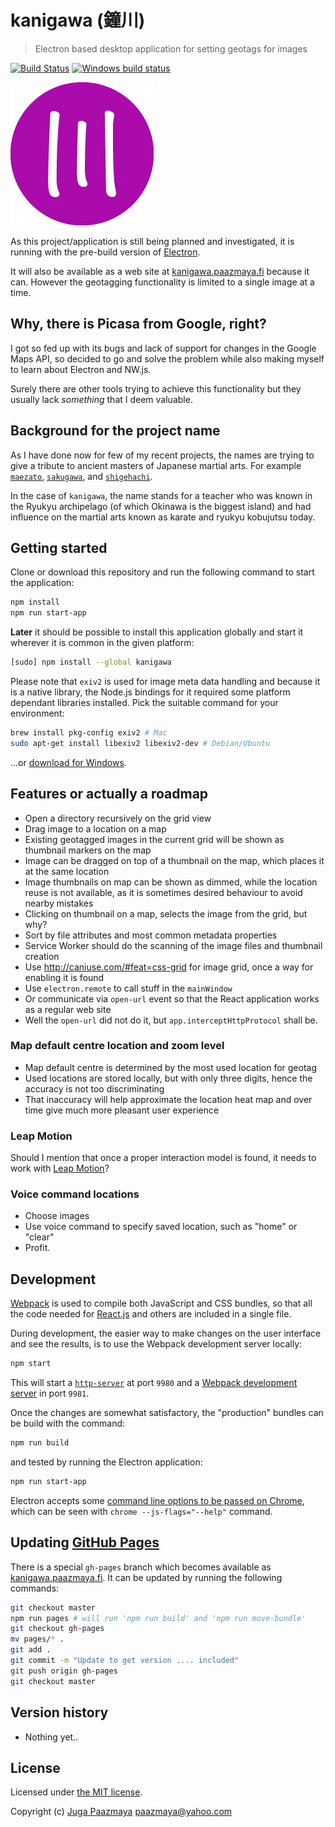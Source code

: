 # kanigawa (鐘川)

> Electron based desktop application for setting geotags for images

[![Build Status](https://travis-ci.org/paazmaya/kanigawa.svg)](https://travis-ci.org/paazmaya/kanigawa)
[![Windows build status](https://ci.appveyor.com/api/projects/status/github/paazmaya/kanigawa?branch=master&svg=true)](http://www.appveyor.com/)

![kanigawa project logo](./icon.png)

As this project/application is still being planned and investigated, it is running
with the pre-build version of [Electron](http://electron.atom.io/).

It will also be available as a web site at [kanigawa.paazmaya.fi](http://kanigawa.paazmaya.fi)
because it can. However the geotagging functionality is limited to a single image at a time.

## Why, there is Picasa from Google, right?

I got so fed up with its bugs and lack of support for changes in the Google Maps API, so
decided to go and solve the problem while also making myself to learn about Electron and NW.js.

Surely there are other tools trying to achieve this functionality but they usually lack
_something_ that I deem valuable.

## Background for the project name

As I have done now for few of my recent projects, the names are trying to give a tribute to
ancient masters of Japanese martial arts. For example
[`maezato`](https://github.com/paazmaya/maezato),
[`sakugawa`](https://github.com/paazmaya/sakugawa), and
[`shigehachi`](https://github.com/paazmaya/shigehachi).

In the case of `kanigawa`, the name stands for a teacher who was known in the Ryukyu archipelago
(of which Okinawa is the biggest island) and had influence on the martial arts known as
karate and ryukyu kobujutsu today.

## Getting started

Clone or download this repository and run the following command to start the application:

```sh
npm install
npm run start-app
```

**Later** it should be possible to install this application globally and start it wherever
it is common in the given platform:

```sh
[sudo] npm install --global kanigawa
```

Please note that `exiv2` is used for image meta data handling and because it is a native library,
the Node.js bindings for it required some platform dependant libraries installed.
Pick the suitable command for your environment:

```sh
brew install pkg-config exiv2 # Mac
sudo apt-get install libexiv2 libexiv2-dev # Debian/Ubuntu
```

...or [download for Windows](http://www.exiv2.org/download.html).

## Features or actually a roadmap

* Open a directory recursively on the grid view
* Drag image to a location on a map
* Existing geotagged images in the current grid will be shown as thumbnail markers on the map
* Image can be dragged on top of a thumbnail on the map, which places it at the same location
* Image thumbnails on map can be shown as dimmed, while the location reuse is not available, as it is sometimes desired behaviour to avoid nearby mistakes
* Clicking on thumbnail on a map, selects the image from the grid, but why?
* Sort by file attributes and most common metadata properties
* Service Worker should do the scanning of the image files and thumbnail creation
* Use http://caniuse.com/#feat=css-grid for image grid, once a way for enabling it is found
* Use `electron.remote` to call stuff in the `mainWindow`
* Or communicate via `open-url` event so that the React application works as a regular web site
* Well the `open-url` did not do it, but `app.interceptHttpProtocol` shall be.

### Map default centre location and zoom level

* Map default centre is determined by the most used location for geotag
* Used locations are stored locally, but with only three digits, hence the accuracy is not too discriminating
* That inaccuracy will help approximate the location heat map and over time give much more pleasant user experience

### Leap Motion

Should I mention that once a proper interaction model is found, it needs to work with
[Leap Motion](https://developer.leapmotion.com/)?

### Voice command locations

* Choose images
* Use voice command to specify saved location, such as "home" or "clear"
* Profit.

## Development

[Webpack](https://webpack.github.io/) is used to compile both JavaScript and CSS bundles,
so that all the code needed for [React.js](http://facebook.github.io/react/)
and others are included in a single file.

During development, the easier way to make changes on the user interface and see the results,
is to use the Webpack development server locally:

```sh
npm start
```

This will start a [`http-server`](https://www.npmjs.com/package/http-server) at port `9980`
and a [Webpack development server](https://www.npmjs.com/package/webpack-dev-server)
in port `9981`.

Once the changes are somewhat satisfactory, the "production" bundles can be build with the command:

```sh
npm run build
```

and tested by running the Electron application:

```sh
npm run start-app
```

Electron accepts some [command line options to be passed on Chrome](https://github.com/atom/electron/blob/master/docs/api/chrome-command-line-switches.md),
which can be seen with `chrome --js-flags="--help"` command.

## Updating [GitHub Pages](https://pages.github.com/)

There is a special `gh-pages` branch which becomes available as
[kanigawa.paazmaya.fi](http://kanigawa.paazmaya.fi).
It can be updated by running the following commands:

```sh
git checkout master
npm run pages # will run 'npm run build' and 'npm run move-bundle'
git checkout gh-pages
mv pages/* .
git add .
git commit -m "Update to get version .... included"
git push origin gh-pages
git checkout master
```

## Version history

* Nothing yet..

## License

Licensed under [the MIT license](LICENSE).

Copyright (c) [Juga Paazmaya](http://paazmaya.fi) <paazmaya@yahoo.com>
